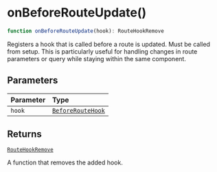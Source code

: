 # onBeforeRouteUpdate()

```ts
function onBeforeRouteUpdate(hook): RouteHookRemove
```

Registers a hook that is called before a route is updated. Must be called from setup.
This is particularly useful for handling changes in route parameters or query while staying within the same component.

## Parameters

| Parameter | Type |
| :------ | :------ |
| `hook` | [`BeforeRouteHook`](../types/BeforeRouteHook) |

## Returns

[`RouteHookRemove`](../types/RouteHookRemove)

A function that removes the added hook.
